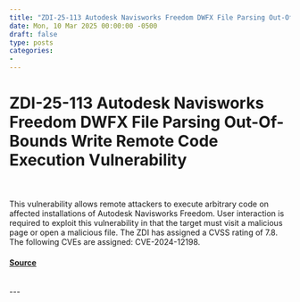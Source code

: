```yaml
---
title: "ZDI-25-113 Autodesk Navisworks Freedom DWFX File Parsing Out-Of-Bounds Write Remote Code Execution Vulnerability"
date: Mon, 10 Mar 2025 00:00:00 -0500
draft: false
type: posts
categories: 
- 
---
```

# ZDI-25-113 Autodesk Navisworks Freedom DWFX File Parsing Out-Of-Bounds Write Remote Code Execution Vulnerability

<br/>

<br/>
This vulnerability allows remote attackers to execute arbitrary code on affected installations of Autodesk Navisworks Freedom. User interaction is required to exploit this vulnerability in that the target must visit a malicious page or open a malicious file. The ZDI has assigned a CVSS rating of 7.8. The following CVEs are assigned: CVE-2024-12198.

#### [Source](http://www.zerodayinitiative.com/advisories/ZDI-25-113/)

<br/>
---

